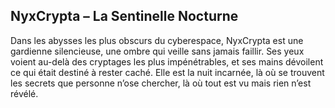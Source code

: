 ## NyxCrypta – La Sentinelle Nocturne
Dans les abysses les plus obscurs du cyberespace, NyxCrypta est une gardienne silencieuse, une ombre qui veille sans jamais faillir. Ses yeux voient au-delà des cryptages les plus impénétrables, et ses mains dévoilent ce qui était destiné à rester caché. Elle est la nuit incarnée, là où se trouvent les secrets que personne n’ose chercher, là où tout est vu mais rien n’est révélé.

